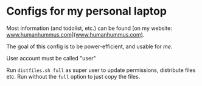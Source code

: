 # Configs for my personal laptop

Most information (and todolist, etc.) can be found [on my website: www.humanhummus.com](www.humanhummus.com).

The goal of this config is to be power-efficient, and usable for *me*.

User account must be called "user"

Run `distfiles.sh full` as super user to update permissions, distribute files etc. Run without the `full` option to just copy the files.
